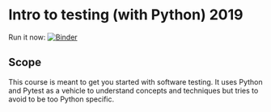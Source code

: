 # Intro to testing (with Python) 2019

Run it now:  [![Binder](https://mybinder.org/badge_logo.svg)](https://mybinder.org/v2/gh/geomar-tm/pytest-intro-2019/master?urlpath=lab/tree/pytest_hello_world.ipynb)

## Scope

This course is meant to get you started with software testing.  It uses Python and Pytest as a vehicle to understand concepts and techniques but tries to avoid to be too Python specific.
